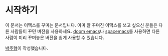 # 시작하기

이 문서는 이맥스를 꾸미는 문서입니다. 이미 잘 꾸며진 이맥스를 쓰고
싶으신 분들은 다른 사람들이 꾸민 버전을 사용하세요. [doom
emacs](https://github.com/hlissner/doom-emacs)나
[spacemacs](https://www.spacemacs.org/)를 사용하면 다른 사람이 미리
꾸며놓은 버전을 쉽게 사용할 수 있습니다.

[박주형](https://blog.majecty.com)이 작성했습니다.
